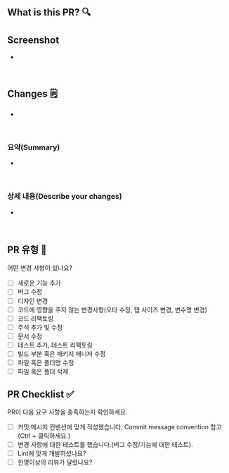 ## What is this PR? 🔍
<!---- 변경 사항 및 관련 이슈에 대해 간단하게 작성해주세요. 어떻게보다 무엇을 왜 수정했는지 설명해주세요! 😎 -->

<!---- Resolves: #(Isuue Number) -->

## Screenshot

-

<br>

## Changes 🗒️

-

<br>

### 요약(Summary)

-

<br>

### 상세 내용(Describe your changes)

-

<br>

## PR 유형 🤺
어떤 변경 사항이 있나요?

- [ ] 새로운 기능 추가
- [ ] 버그 수정
- [ ] 디자인 변경
- [ ] 코드에 영향을 주지 않는 변경사항(오타 수정, 탭 사이즈 변경, 변수명 변경)
- [ ] 코드 리팩토링
- [ ] 주석 추가 및 수정
- [ ] 문서 수정
- [ ] 테스트 추가, 테스트 리팩토링
- [ ] 빌드 부분 혹은 패키지 매니저 수정
- [ ] 파일 혹은 폴더명 수정
- [ ] 파일 혹은 폴더 삭제

## PR Checklist ✅
PR이 다음 요구 사항을 충족하는지 확인하세요.

- [ ] 커밋 메시지 컨벤션에 맞게 작성했습니다.  Commit message convention 참고  (Ctrl + 클릭하세요.) 
- [ ] 변경 사항에 대한 테스트를 했습니다.(버그 수정/기능에 대한 테스트).
- [ ] Lint에 맞게 개발하셨나요?
- [ ] 한명이상의 리뷰가 달렸나요?
